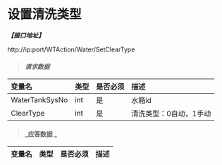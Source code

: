 # 设置清洗类型

_**【接口地址】**_

http://ip:port/WTAction/Water/SetClearType

> #### _请求数据_ 

| 变量名 | 类型 | 是否必须 | 描述 |
| :--- | :--- | :--- | :--- |
| WaterTankSysNo | int | 是 | 水箱id |
| ClearType | int | 是 | 清洗类型：0自动，1手动 |


> #### _应答数据 _ 

| 变量名 | 类型 | 是否必须 | 描述 |
| :--- | :--- | :--- | :--- |



